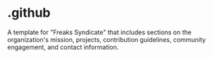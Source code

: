 # .github
A template for "Freaks Syndicate" that includes sections on the organization's mission, projects, contribution guidelines, community engagement, and contact information.
